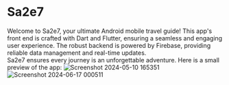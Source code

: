 # Sa2e7

Welcome to Sa2e7, your ultimate Android mobile travel guide! This app's front end is crafted with Dart and Flutter,
ensuring a seamless and engaging user experience. 
The robust backend is powered by Firebase, providing reliable data management and real-time updates.  
Sa2e7 ensures every journey is an unforgettable adventure.
Here is a small preview of the app:
![Screenshot 2024-05-10 165351](https://github.com/josephassaf999/Sa2e7/assets/88711718/f2e17448-3b28-4043-9354-b690fe80b676)
![Screenshot 2024-06-17 000511](https://github.com/josephassaf999/Sa2e7/assets/88711718/a2260262-1e32-4ea2-8e53-557b08a455d3)
